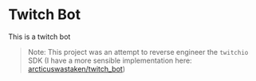 # Twitch Bot

This is a twitch bot

> Note: This project was an attempt to reverse engineer the `twitchio` SDK (I have a more sensible implementation here: [arcticuswastaken/twitch_bot](https://github.com/arcticuswastaken/twitch_bot))
